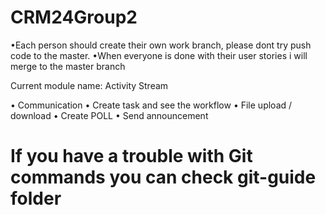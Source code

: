 # CRM24Group2

•Each person should create their own work branch, please dont try push code to the master.
•When everyone is done with their user stories i will merge to the master branch

Current module name: Activity Stream 

• Communication 
• Create task and see the workflow 
• File upload / download 
• Create POLL 
• Send announcement

# If you have a trouble with Git commands you can check git-guide folder

